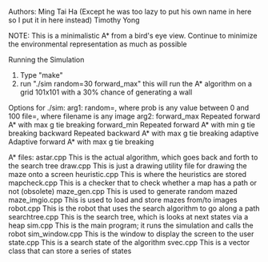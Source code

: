 Authors: Ming Tai Ha
(Except he was too lazy to put his own name in here so I put it in here instead)
Timothy Yong

NOTE: This is a minimalistic A* from a bird's eye view.
Continue to minimize the environmental representation as much as possible

Running the Simulation

1) Type "make"
2) run "./sim random=30 forward_max"
   this will run the A* algorithm on a grid 101x101 with a 30% chance of generating
   a wall

Options for ./sim:
arg1:
random=<prob>, where prob is any value between 0 and 100
file=<filename>, where filename is any image
arg2:
forward_max   Repeated forward A* with max g tie breaking
forward_min   Repeated forward A* with min g tie breaking
backward      Repeated backward A* with max g tie breaking
adaptive      Adaptive forward A* with max g tie breaking

A* files:
astar.cpp       This is the actual algorithm, which goes back and forth to the search tree
draw.cpp        This is just a drawing utility file for drawing the maze onto a screen
heuristic.cpp   This is where the heuristics are stored
mapcheck.cpp    This is a checker that to check whether a map has a path or not (obsolete)
maze_gen.cpp    This is used to generate random mazed
maze_imgio.cpp  This is used to load and store mazes from/to images
robot.cpp       This is the robot that uses the search algorithm to go along a path
searchtree.cpp  This is the search tree, which is looks at next states via a heap
sim.cpp         This is the main program; it runs the simulation and calls the robot
sim_window.cpp  This is the window to display the screen to the user
state.cpp       This is a search state of the algorithm
svec.cpp        This is a vector class that can store a series of states
